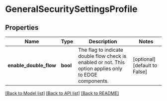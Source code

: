 # GeneralSecuritySettingsProfile

## Properties
Name | Type | Description | Notes
------------ | ------------- | ------------- | -------------
**enable_double_flow** | **bool** | The flag to indicate double flow check is enabled or not. This option applies only to EDGE components. | [optional] [default to False]

[[Back to Model list]](../README.md#documentation-for-models) [[Back to API list]](../README.md#documentation-for-api-endpoints) [[Back to README]](../README.md)

